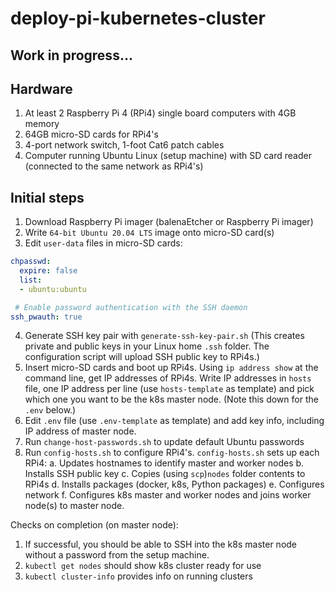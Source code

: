 # deploy-pi-kubernetes-cluster

## Work in progress...

## Hardware
1. At least 2 Raspberry Pi 4 (RPi4) single board computers with 4GB memory
2. 64GB micro-SD cards for RPi4's
3. 4-port network switch, 1-foot Cat6 patch cables
4. Computer running Ubuntu Linux (setup machine) with SD card reader (connected to the same network as RPi4's)

## Initial steps
1. Download Raspberry Pi imager (balenaEtcher or Raspberry Pi imager)
2. Write `64-bit Ubuntu 20.04 LTS` image onto micro-SD card(s)
3. Edit `user-data` files in micro-SD cards:
```YAML
chpasswd:
  expire: false
  list:
  - ubuntu:ubuntu

 # Enable password authentication with the SSH daemon
ssh_pwauth: true
```
4. Generate SSH key pair with `generate-ssh-key-pair.sh` (This creates private and public keys in your Linux home `.ssh` folder. The configuration script will upload SSH public key to RPi4s.)
5. Insert micro-SD cards and boot up RPi4s. Using `ip address show` at the command line, get IP addresses of RPi4s. Write IP addresses in `hosts` file, one IP address per line (use `hosts-template` as template) and pick which one you want to be the k8s master node. (Note this down for the `.env` below.)
6. Edit `.env` file (use `.env-template` as template) and add key info, including IP address of master node.
7. Run `change-host-passwords.sh` to update default Ubuntu passwords
8. Run `config-hosts.sh` to configure RPi4's. `config-hosts.sh` sets up each RPi4:
  a. Updates hostnames to identify master and worker nodes
  b. Installs SSH public key
  c. Copies (using `scp`)`nodes` folder contents to RPi4s
  d. Installs packages (docker, k8s, Python packages)
  e. Configures network
  f. Configures k8s master and worker nodes and joins worker node(s) to master node.

Checks on completion (on master node):
1. If successful, you should be able to SSH into the k8s master node without a password from the setup machine.
2. `kubectl get nodes` should show k8s cluster ready for use
3. `kubectl cluster-info` provides info on running clusters
